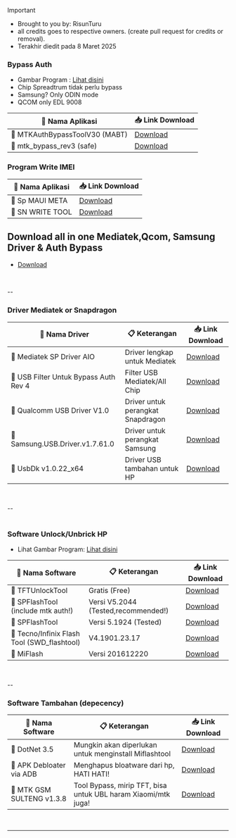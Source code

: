 > [!IMPORTANT]
> - Brought to you by: RisunTuru
> - all credits goes to respective owners. (create pull request for credits or removal).
> - Terakhir diedit pada 8 Maret 2025
>

### Bypass Auth
- Gambar Program : [Lihat disini](https://github.com/risunCode/SP_Aftersales_tool/releases/tag/Mediatek_BypassAuth)
- Chip Spreadtrum tidak perlu bypass
- Samsung? Only ODIN mode
- QCOM only EDL 9008

| 🔧 Nama Aplikasi         | 📥 Link Download |
|--------------------------|------------------|
| 🛒 MTKAuthBypassToolV30 (MABT)   | [Download](https://github.com/risunCode/SP_Aftersales_tool/releases/download/Mediatek_BypassAuth/MTKAuthBypassToolV30.7z)             |
| 🛒 mtk_bypass_rev3 (safe)        | [Download](https://github.com/risunCode/SP_Aftersales_tool/releases/download/Mediatek_BypassAuth/MCT_BypassV3_safe.zip)             |

### Program Write IMEI
| 🔧 Nama Aplikasi         | 📥 Link Download |
|--------------------------|------------------|
| 🔧 Sp MAUI META         |  [Download](https://androidmtk.com/download-sp-meta-tool) |
| 🔧 SN WRITE TOOL        |  [Download](https://androidmtk.com/download-sn-write-tool) |

## Download all in one Mediatek,Qcom, Samsung Driver & Auth Bypass
- [Download](https://github.com/risunCode/SP_Aftersales_tool/releases/download/Mediatek_Drivers/Driver_MTK_QCOM_Preloader.7z)
<br>

--
<br>

### Driver Mediatek or Snapdragon
| 🔧 Nama Driver                     | 📋 Keterangan                                  | 📥 Link Download |
|------------------------------------|------------------------------------------------|------------------|
| 🛒 Mediatek SP Driver AIO             | Driver lengkap untuk Mediatek                   | [Download](https://github.com/risunCode/SP_Aftersales_tool/releases/download/Mediatek_Drivers/Mediatek.SP.Driver.v5.1632.Setup.exe)             |
| 🛒 USB Filter Untuk Bypass Auth Rev 4 | Filter USB Mediatek/All Chip        | [Download](https://github.com/risunCode/SP_Aftersales_tool/releases/download/Mediatek_Drivers/libusb-win32-devel-filter-1.2.6.0.exe)             |
| 🛒 Qualcomm USB Driver V1.0           | Driver untuk perangkat Snapdragon              |  [Download](https://github.com/risunCode/SP_Aftersales_tool/releases/download/Qualcomm_samsung_USB_Driver/Qualcomm_USB_Driver_V1.0.exe)             |
| 🛒 Samsung.USB.Driver.v1.7.61.0          | Driver untuk perangkat Samsung            |  [Download](https://github.com/risunCode/SP_Aftersales_tool/releases/download/Qualcomm_samsung_USB_Driver/Samsung.USB.Driver.v1.7.61.0.exe)            |
| 🛒 UsbDk v1.0.22_x64         | Driver USB tambahan untuk HP          |  [Download](https://github.com/risunCode/SP_Aftersales_tool/releases/download/Mediatek_Drivers/UsbDk_1.0.22_x64.msi) |
<br>

--  
<br>

### Software Unlock/Unbrick HP
- Lihat Gambar Program: [Lihat disini](https://github.com/risunCode/SP_Aftersales_tool/releases/tag/FlashTool_Android)

| 📱 Nama Software       | 📋 Keterangan           | 📥 Link Download |
|------------------------|-------------------------|------------------|
| 🛒 TFTUnlockTool          | Gratis (Free)           | [Download](https://github.com/risunCode/SP_Aftersales_tool/releases/download/FlashTool_Android/TFTUnlock-2024-v6.1.1.1.zip)             |
| 🛒 SPFlashTool (include mtk auth!)           | Versi V5.2044 (Tested,recommended!)   | [Download](https://github.com/risunCode/SP_Aftersales_tool/releases/download/FlashTool_Android/SP_Flash_Tool_edited_ByKurdishGSM_V5.2044.7z)             |
| 🛒 SPFlashTool            | Versi 5.1924 (Tested)   | [Download](https://github.com/risunCode/SP_Aftersales_tool/releases/download/FlashTool_Android/SP_Flash_Tool_v5.1924_Win.rar)             |
| 🛒 Tecno/Infinix Flash Tool (SWD_flashtool)      | V4.1901.23.17           | [Download](https://github.com/risunCode/SP_Aftersales_tool/releases/download/FlashTool_Android/Tecno.Flash.Tool.V4.1901.23.17-fidetec.com.rar)             |
| 🛒 MiFlash                | Versi 201612220         | [Download](https://github.com/risunCode/SP_Aftersales_tool/releases/download/FlashTool_Android/SERING.DIPAKAI._MiFlash_201612220.msi)             |
<br>

--
<br>

### Software Tambahan (depecency)
| 📱 Nama Software       | 📋 Keterangan           | 📥 Link Download |
|------------------------|-------------------------|------------------|
| 🛒 DotNet 3.5          | Mungkin akan diperlukan untuk menginstall Miflashtool           |  [Download](https://github.com/abbodi1406/dotNetFx35W10/releases/download/v0.20.01/dotNetFx35_WX_9_x86_x64.zip)            |
| 🛒 APK Debloater via ADB         | Menghapus bloatware dari hp, HATI HATI!          |  [Download](https://github.com/risunCode/SP_Aftersales_tool/releases/download/Arsip_Program/Debloat_APK.exe)            |
| 🛒 MTK GSM SULTENG v1.3.8        | Tool Bypass, mirip TFT, bisa untuk UBL haram Xiaomi/mtk juga!         |  [Download](https://github.com/risunCode/SP_Aftersales_tool/releases/download/Arsip_Program/MTK.GSM.Sulteng.V1.3.8.7z)          |
<br>


---
<br>
